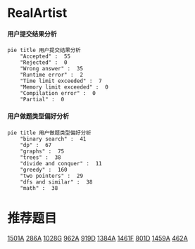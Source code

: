 # RealArtist

<!-- tabs:start -->



#### **用户提交结果分析**

```mermaid
pie title 用户提交结果分析
    "Accepted" :  55
    "Rejected" :  0
    "Wrong answer" :  35
    "Runtime error" :  2
    "Time limit exceeded" :  7
    "Memory limit exceeded" :  0
    "Compilation error" :  0
    "Partial" :  0
```

#### **用户做题类型偏好分析**

```mermaid
pie title 用户做题类型偏好分析
    "binary search" :  41
    "dp" :  67
    "graphs" :  75
    "trees" :  38
    "divide and conquer" :  11
    "greedy" :  160
    "two pointers" :  29
    "dfs and similar" :  38
    "math" :  38
```



<!-- tabs:end -->
# 推荐题目
[1501A](https://codeforces.com/contest/1501/problem/A)
[286A](https://codeforces.com/contest/286/problem/A)
[1028G](https://codeforces.com/contest/1028/problem/G)
[962A](https://codeforces.com/contest/962/problem/A)
[919D](https://codeforces.com/contest/919/problem/D)
[1384A](https://codeforces.com/contest/1384/problem/A)
[1461F](https://codeforces.com/contest/1461/problem/F)
[801D](https://codeforces.com/contest/801/problem/D)
[1459A](https://codeforces.com/contest/1459/problem/A)
[462A](https://codeforces.com/contest/462/problem/A)
